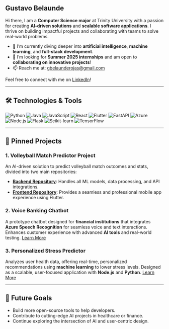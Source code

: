 ## Gustavo Belaunde 

Hi there, I am a **Computer Science major** at Trinity University with a passion for creating **AI-driven solutions** and **scalable software applications**. I thrive on building impactful projects and collaborating with teams to solve real-world problems.

- 🌱 I’m currently diving deeper into **artificial intelligence**, **machine learning**, and **full-stack development**.  
- 👯 I’m looking for **Summer 2025 internships** and am open to **collaborating on innovative projects**!  
- 📫 Reach me at: [gbelaunderojas@gmail.com](mailto:gbelaunderojas@gmail.com)  

Feel free to connect with me on [LinkedIn](https://www.linkedin.com/in/gustavobelaunde/)!

---

## 🛠️ Technologies & Tools  

![Python](https://img.shields.io/badge/-Python-333333?style=flat&logo=python) 
![Java](https://img.shields.io/badge/-Java-333333?style=flat&logo=java) 
![JavaScript](https://img.shields.io/badge/-JavaScript-333333?style=flat&logo=javascript) 
![React](https://img.shields.io/badge/-React-333333?style=flat&logo=react) 
![Flutter](https://img.shields.io/badge/-Flutter-333333?style=flat&logo=flutter) 
![FastAPI](https://img.shields.io/badge/-FastAPI-333333?style=flat&logo=fastapi) 
![Azure](https://img.shields.io/badge/-Azure-333333?style=flat&logo=microsoft-azure) 
![Node.js](https://img.shields.io/badge/-Node.js-333333?style=flat&logo=node.js) 
![Flask](https://img.shields.io/badge/-Flask-333333?style=flat&logo=flask) 
![Scikit-learn](https://img.shields.io/badge/-Scikit--learn-333333?style=flat&logo=scikit-learn) 
![TensorFlow](https://img.shields.io/badge/-TensorFlow-333333?style=flat&logo=tensorflow)


---

## 📌 Pinned Projects

### **1. Volleyball Match Predictor Project**
An AI-driven solution to predict volleyball match outcomes and stats, divided into two main repositories:

- **[Backend Repository](https://github.com/GustavoBelaunde2004/volleyball-predictor-backend)**: Handles all ML models, data processing, and API integrations.
- **[Frontend Repository](https://github.com/GustavoBelaunde2004/volleyball-predictor-frontend)**: Provides a seamless and professional mobile app experience using Flutter.

### **2. Voice Banking Chatbot**
A prototype chatbot designed for **financial institutions** that integrates **Azure Speech Recognition** for seamless voice and text interactions. Enhances customer experience with advanced **AI tools** and real-world testing. [Learn More](https://github.com/GustavoBelaunde2004/AI-Chat-Bot)

### **3. Personalized Stress Predictor**
Analyzes user health data, offering real-time, personalized recommendations using **machine learning** to lower stress levels. Designed as a scalable, user-focused application with **Node.js** and **Python**. [Learn More](https://github.com/your-repo-url)

---

## 🚀 Future Goals
- Build more open-source tools to help developers.
- Contribute to cutting-edge AI projects in healthcare or finance.
- Continue exploring the intersection of AI and user-centric design.


